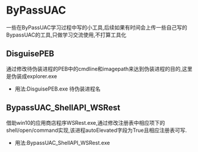 # ByPassUAC
一些在ByPassUAC学习过程中写的小工具,后续如果有时间会上传一些自己写的BypassUAC的工具,只做学习交流使用,不打算工具化

## DisguisePEB

通过修改待伪装进程的PEB中的cmdline和imagepath来达到伪装进程的目的,这里是伪装成explorer.exe

- 用法:DisguisePEB.exe 待伪装进程名

## BypassUAC_ShellAPI_WSRest

借助win10的应用商店程序WSRest.exe,通过修改注册表中相应项下的shell/open/command实现,该进程autoElevated字段为True且相应注册表可写.

- 用法:BypassUAC_ShellAPI_WSRest.exe